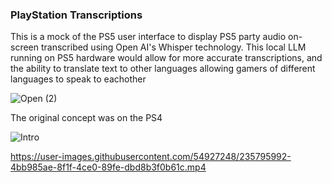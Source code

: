 ### PlayStation Transcriptions

This is a mock of the PS5 user interface to display PS5 party audio on-screen transcribed using Open AI's Whisper technology. This local LLM running on PS5 hardware would allow for more accurate transcriptions, and the ability to translate text to other languages allowing gamers of different languages to speak to eachother

![Open (2)](https://user-images.githubusercontent.com/54927248/235795812-99dcb62e-0242-46ac-9136-916b5002216f.png)

The original concept was on the PS4 

![Intro](https://user-images.githubusercontent.com/54927248/235795984-6690f479-43ca-46e2-ba68-53fe25b0d9f2.jpg)


https://user-images.githubusercontent.com/54927248/235795992-4bb985ae-8f1f-4ce0-89fe-dbd8b3f0b61c.mp4

